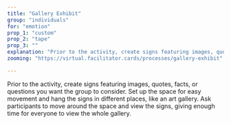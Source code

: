 ```yaml
---
title: "Gallery Exhibit"
group: "individuals"
for: "emotion"
prop_1: "custom"
prop_2: "tape"
prop_3: ""
explanation: "Prior to the activity, create signs featuring images, quotes, facts, or questions you want the group to consider. Set up the space for easy movement and hang the signs in different places, like an art gallery. Ask participants to move around the space and view the signs, giving enough time for everyone to view the whole gallery."
zooming: "https://virtual.facilitator.cards/processes/gallery-exhibit"

---
```


Prior to the activity, create signs featuring images, quotes, facts, or questions you want the group to consider. Set up the space for easy movement and hang the signs in different places, like an art gallery. Ask participants to move around the space and view the signs, giving enough time for everyone to view the whole gallery.
